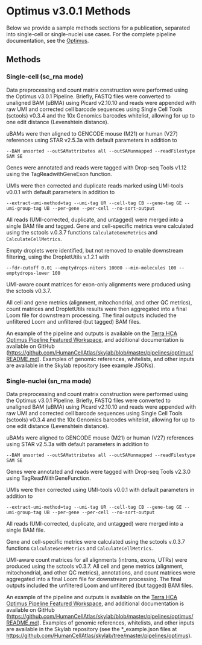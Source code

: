 # Optimus v3.0.1 Methods

Below we provide a sample methods sections for a publication, separated into single-cell or single-nuclei use cases. For the complete pipeline documentation, see the [Optimus](./README.md).

## Methods

### Single-cell (sc_rna mode)

Data preprocessing and count matrix construction were performed using the Optimus v3.0.1 Pipeline. Briefly, FASTQ files were converted to unaligned BAM (uBMA) using Picard v2.10.10 and reads were appended with raw UMI and corrected cell barcode sequences using Single Cell Tools (sctools) v0.3.4 and the 10x Genomics barcodes whitelist, allowing for up to one edit distance (Levenshtein distance).

uBAMs were then aligned to GENCODE mouse (M21) or human (V27) references using STAR v2.5.3a with default parameters in addition to

```
--BAM unsorted --outSAMattributes all --outSAMunmapped --readFilestype SAM SE
```

Genes were annotated and reads were tagged with Drop-seq Tools v1.12 using the TagReadwithGeneExon function.

UMIs were then corrected and duplicate reads marked using UMI-tools v0.0.1 with default parameters in addition to

```
--extract-umi-method=tag --umi-tag UR --cell-tag CB --gene-tag GE --umi-group-tag UB --per-gene --per-cell --no-sort-output
```

All reads (UMI-corrected, duplicate, and untagged) were merged into a single BAM file and tagged. Gene and cell-specific metrics were calculated using the sctools v.0.3.7 functions `CalculateGeneMetrics` and `CalculateCellMetrics`.

Empty droplets were identified, but not removed to enable downstream filtering, using the DropletUtils v.1.2.1 with

```
--fdr-cutoff 0.01 --emptydrops-niters 10000 --min-molecules 100 --emptydrops-lower 100
```

UMI-aware count matrices for exon-only alignments were produced using the sctools v0.3.7.

All cell and gene metrics (alignment, mitochondrial, and other QC metrics), count matrices and DropletUtils results were then aggregated into a final Loom file for downstream processing. The final outputs included the unfiltered Loom and unfiltered (but tagged) BAM files.

An example of the pipeline and outputs is available on the [Terra HCA Optimus Pipeline Featured Workspace](https://app.terra.bio/#workspaces/featured-workspaces-hca/HCA_Optimus_Pipeline), and additional documentation is available on GitHub (https://github.com/HumanCellAtlas/skylab/blob/master/pipelines/optimus/README.md). Examples of genomic references, whitelists, and other inputs are available in the Skylab repository (see example JSONs).

### Single-nuclei (sn_rna mode)

Data preprocessing and count matrix construction were performed using the Optimus v3.0.1 Pipeline. Briefly, FASTQ files were converted to unaligned BAM (uBMA) using Picard v2.10.10 and reads were appended with raw UMI and corrected cell barcode sequences using Single Cell Tools (sctools) v0.3.4 and the 10x Genomics barcodes whitelist, allowing for up to one edit distance (Levenshtein distance).

uBAMs were aligned to GENCODE mouse (M21) or human (V27) references using STAR v2.5.3a with default parameters in addition to

```
--BAM unsorted --outSAMattributes all --outSAMunmapped --readFilestype SAM SE
```

Genes were annotated and reads were tagged with Drop-seq Tools v2.3.0 using TagReadWithGeneFunction.

UMIs were then corrected using UMI-tools v0.0.1 with default parameters in addition to

```
--extract-umi-method=tag --umi-tag UR --cell-tag CB --gene-tag GE --umi-group-tag UB --per-gene --per-cell --no-sort-output
```

All reads (UMI-corrected, duplicate, and untagged) were merged into a single BAM file.

Gene and cell-specific metrics were calculated using the sctools v.0.3.7 functions `CalculateGeneMetrics` and `CalculateCellMetrics`.

UMI-aware count matrices for all alignments (introns, exons, UTRs) were produced using the sctools v0.3.7. All cell and gene metrics (alignment, mitochondrial, and other QC metrics), annotations, and count matrices were aggregated into a final Loom file for downstream processing. The final outputs included the unfiltered Loom and unfiltered (but tagged) BAM files.

An example of the pipeline and outputs is available on the [Terra HCA Optimus Pipeline Featured Workspace](https://app.terra.bio/#workspaces/featured-workspaces-hca/HCA_Optimus_Pipeline), and additional documentation is available on GitHub (https://github.com/HumanCellAtlas/skylab/blob/master/pipelines/optimus/README.md). Examples of genomic references, whitelists, and other inputs are available in the Skylab repository (see the \*\_example.json files at https://github.com/HumanCellAtlas/skylab/tree/master/pipelines/optimus).
